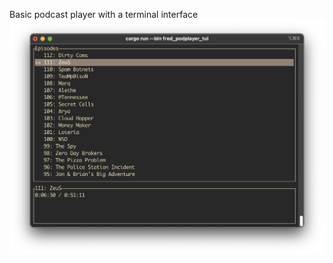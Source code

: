 Basic podcast player with a terminal interface
![fred_podplayer_tui](https://github.com/fredlb/fred_podplayer_tui/blob/main/screenshots/playing.png?raw=true)
